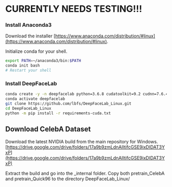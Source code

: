 # CURRENTLY NEEDS TESTING!!!

### Install Anaconda3
Download the installer [https://www.anaconda.com/distribution/#linux](https://www.anaconda.com/distribution/#linux). 

Initialize conda for your shell.
```bash
export PATH=~/anaconda3/bin:$PATH
conda init bash
# Restart your shell
```

### Install DeepFaceLab

```bash
conda create -y -n deepfacelab python=3.6.8 cudatoolkit=9.2 cudnn=7.6.4
conda activate deepfacelab
git clone https://github.com/lbfs/DeepFaceLab_Linux.git
cd DeepFaceLab_Linux
python -m pip install -r requirements-cuda.txt
```

## Download CelebA Dataset
Download the latest NVIDIA build from the main repository for Windows. [https://drive.google.com/drive/folders/17a9b9zmLdnAlItifcGSE9ixDIDAT3YxP](https://drive.google.com/drive/folders/17a9b9zmLdnAlItifcGSE9ixDIDAT3YxP)

Extract the build and go into the _internal folder.
Copy both pretrain_CelebA and pretrain_Quick96 to the directory DeepFaceLab_Linux/

